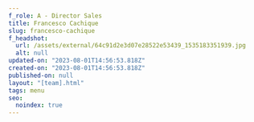 ```yaml
---
f_role: A - Director Sales
title: Francesco Cachique
slug: francesco-cachique
f_headshot:
  url: /assets/external/64c91d2e3d07e28522e53439_1535183351939.jpg
  alt: null
updated-on: "2023-08-01T14:56:53.818Z"
created-on: "2023-08-01T14:56:53.818Z"
published-on: null
layout: "[team].html"
tags: menu
seo:
  noindex: true
---
```

